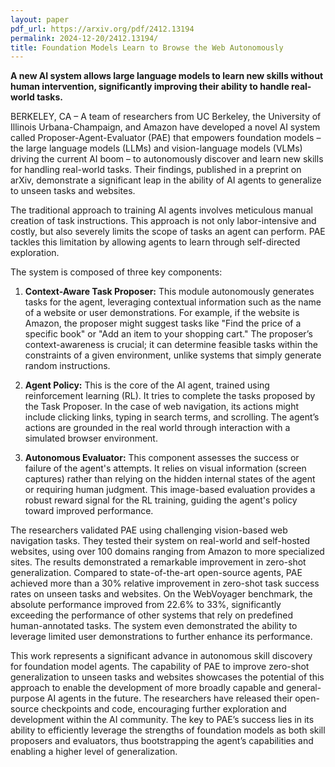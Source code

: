 ```yaml
---
layout: paper
pdf_url: https://arxiv.org/pdf/2412.13194
permalink: 2024-12-20/2412.13194/
title: Foundation Models Learn to Browse the Web Autonomously
---
```




**A new AI system allows large language models to learn new skills without human intervention, significantly improving their ability to handle real-world tasks.**

BERKELEY, CA –  A team of researchers from UC Berkeley, the University of Illinois Urbana-Champaign, and Amazon have developed a novel AI system called Proposer-Agent-Evaluator (PAE) that empowers foundation models – the large language models (LLMs) and vision-language models (VLMs) driving the current AI boom – to autonomously discover and learn new skills for handling real-world tasks.  Their findings, published in a preprint on arXiv, demonstrate a significant leap in the ability of AI agents to generalize to unseen tasks and websites.

The traditional approach to training AI agents involves meticulous manual creation of task instructions. This approach is not only labor-intensive and costly, but also severely limits the scope of tasks an agent can perform.  PAE tackles this limitation by allowing agents to learn through self-directed exploration.

The system is composed of three key components:

1.  **Context-Aware Task Proposer:** This module autonomously generates tasks for the agent, leveraging contextual information such as the name of a website or user demonstrations.  For example, if the website is Amazon, the proposer might suggest tasks like "Find the price of a specific book" or "Add an item to your shopping cart."  The proposer’s context-awareness is crucial; it can determine feasible tasks within the constraints of a given environment, unlike systems that simply generate random instructions.

2.  **Agent Policy:** This is the core of the AI agent, trained using reinforcement learning (RL).  It tries to complete the tasks proposed by the Task Proposer.  In the case of web navigation, its actions might include clicking links, typing in search terms, and scrolling. The agent’s actions are grounded in the real world through interaction with a simulated browser environment.

3.  **Autonomous Evaluator:** This component assesses the success or failure of the agent's attempts. It relies on visual information (screen captures) rather than relying on the hidden internal states of the agent or requiring human judgment.  This image-based evaluation provides a robust reward signal for the RL training, guiding the agent's policy toward improved performance.

The researchers validated PAE using challenging vision-based web navigation tasks.  They tested their system on real-world and self-hosted websites, using over 100 domains ranging from Amazon to more specialized sites.  The results demonstrated a remarkable improvement in zero-shot generalization. Compared to state-of-the-art open-source agents, PAE achieved more than a 30% relative improvement in zero-shot task success rates on unseen tasks and websites.  On the WebVoyager benchmark, the absolute performance improved from 22.6% to 33%, significantly exceeding the performance of other systems that rely on predefined human-annotated tasks.  The system even demonstrated the ability to leverage limited user demonstrations to further enhance its performance.

This work represents a significant advance in autonomous skill discovery for foundation model agents. The capability of PAE to improve zero-shot generalization to unseen tasks and websites showcases the potential of this approach to enable the development of more broadly capable and general-purpose AI agents in the future. The researchers have released their open-source checkpoints and code, encouraging further exploration and development within the AI community.  The key to PAE’s success lies in its ability to efficiently leverage the strengths of foundation models as both skill proposers and evaluators, thus bootstrapping the agent’s capabilities and enabling a higher level of generalization.
